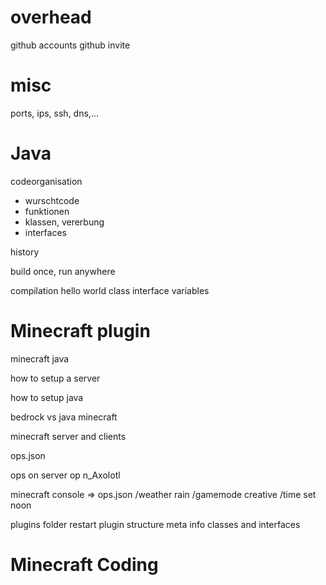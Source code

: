 
# overhead

github accounts
github invite

# misc

ports, ips, ssh, dns,...

# Java

codeorganisation
- wurschtcode
- funktionen
- klassen, vererbung
- interfaces

history

build once, run anywhere

compilation
hello world
class
interface
variables

# Minecraft plugin

minecraft java

how to setup a server

how to setup java

bedrock vs java minecraft

minecraft server and clients

ops.json

ops on server
op n_Axolotl

minecraft console
=> ops.json
/weather rain
/gamemode creative
/time set noon

plugins folder
restart
plugin structure
meta info
classes and interfaces

# Minecraft Coding



